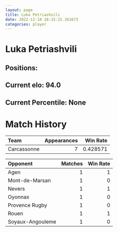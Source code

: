 ```yaml
---  
layout: page  
title: Luka Petriashvili  
date: 2022-12-18 16:33:22.261673  
categories: player  
---
```

# Luka Petriashvili

## Positions: 

## Current elo: 94.0

## Current Percentile: None

# Match History


| Team        |   Appearances |   Win Rate |
|:------------|--------------:|-----------:|
| Carcassonne |             7 |   0.428571 |

| Opponent         |   Matches |   Win Rate |
|:-----------------|----------:|-----------:|
| Agen             |         1 |          1 |
| Mont-de-Marsan   |         1 |          0 |
| Nevers           |         1 |          1 |
| Oyonnax          |         1 |          0 |
| Provence Rugby   |         1 |          0 |
| Rouen            |         1 |          1 |
| Soyaux-Angouleme |         1 |          0 |